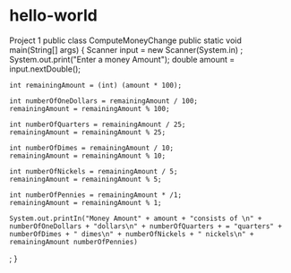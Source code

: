 # hello-world
Project 1
public class ComputeMoneyChange
  public static void main(String[] args)  {
    Scanner input = new Scanner(System.in) ;
    System.out.print("Enter a money Amount");
    double amount = input.nextDouble();

    int remainingAmount = (int) (amount * 100);
    
    int numberOfOneDollars = remainingAmount / 100;
    remainingAmount = remainingAmount % 100;

    int numberOfQuarters = remainingAmount / 25;
    remainingAmount = remainingAmount % 25;

    int numberOfDimes = remainingAmount / 10;
    remainingAmount = remainingAmount % 10;

    int numberOfNickels = remainingAmount / 5;
    remainingAmount = remainingAmount % 5;

    int numberOfPennies = remainingAmount * /1;
    remainingAmount = remainingAmount % 1;

    System.out.printIn("Money Amount" + amount + "consists of \n" + numberOfOneDollars + "dollars\n" + numberOfQuarters + = "quarters" + numberOfDimes + " dimes\n" + numberOfNickels + " nickels\n" + remainingAmount numberOfPennies)
; }

